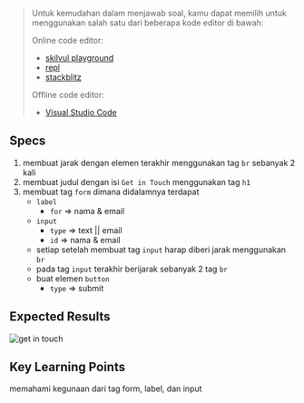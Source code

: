 > Untuk kemudahan dalam menjawab soal, kamu dapat memilih untuk menggunakan salah satu dari beberapa kode editor di bawah:
>
> Online code editor:
> - [skilvul playground](https://skilvul.com/paths/coding-di-skilvul-playground)
> - [repl](https://replit.com/)
> - [stackblitz](https://stackblitz.com/)
>
> Offline code editor:
> - [Visual Studio Code](https://code.visualstudio.com/)
## Specs

1. membuat jarak dengan elemen terakhir menggunakan tag `br` sebanyak 2 kali
2. membuat judul dengan isi `Get in Touch` menggunakan tag `h1`
3. membuat tag `form` dimana didalamnya terdapat
    - `label`
        - `for` ⇒ nama & email
    - `input`
        - `type` ⇒ text || email
        - `id` ⇒ nama & email
    - setiap setelah membuat tag `input` harap diberi jarak menggunakan `br`
    - pada tag `input` terakhir berijarak sebanyak 2 tag `br`
    - buat elemen `button`
        - `type` ⇒ submit

## Expected Results
![get in touch](https://skilvul-prod-01.s3.ap-southeast-1.amazonaws.com/lesson/full-stack-assignment/html-assignment-get-in-touch.png)

## Key Learning Points
memahami kegunaan dari tag form, label, dan input